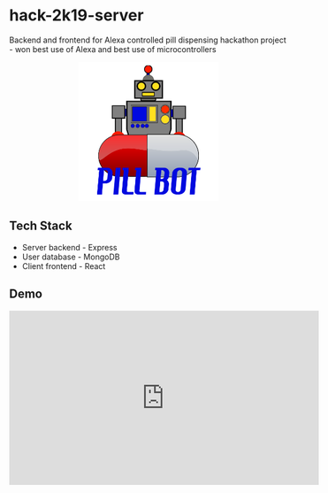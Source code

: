 # hack-2k19-server

Backend and frontend for Alexa controlled pill dispensing hackathon project - won best use of Alexa and best use of microcontrollers

<p align="center">
    <img src="https://raw.githubusercontent.com/chrisdruta/hack-2k19-server/master/client/src/logo_v1.png" width="50%">
</p>

## Tech Stack

* Server backend - Express
* User database - MongoDB
* Client frontend - React

## Demo

<iframe width="560" height="315" src="https://www.youtube.com/embed/iWWUu2R69qc" frameborder="0" allow="accelerometer; autoplay; encrypted-media; gyroscope; picture-in-picture" allowfullscreen></iframe>